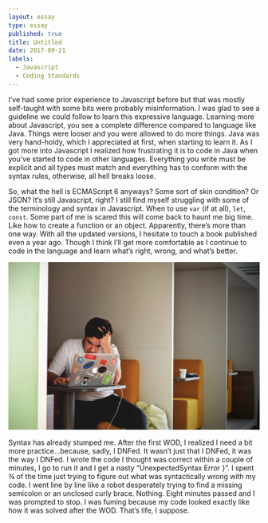 ```yaml
---
layout: essay
type: essay
published: true
title: Untitled
date: 2017-09-21
labels:
  - Javascript
  - Coding Standards
---
```

I’ve had some prior experience to Javascript before but that was mostly self-taught with some bits were probably misinformation. 
I was glad to see  a guideline we could follow to learn this expressive language. Learning more about Javascript, you see a complete 
difference compared to language like Java. Things were looser and you were allowed to do more things. Java was very hand-holdy, which
I appreciated at first, when starting to learn it. As I got more into Javascript I realized how frustrating it is to code in Java when 
you’ve started to code in other languages. Everything you write must be explicit and all types must match and everything has to conform
with the syntax rules, otherwise, all hell breaks loose.

So, what the hell is ECMAScript 6 anyways? Some sort of skin condition? Or JSON? It’s still Javascript, right? I still find myself 
struggling with some of the terminology and syntax in Javascript. When to use ```var``` (if at all), ```let```, ```const```. 
Some part of me is scared this will come back to haunt me big time. Like how to create a function or an object. Apparently,
there’s more than one way. With all the updated versions, I hesitate to touch a book published even a year ago. Though I think
I’ll get more comfortable as I continue to code in the language and learn what’s right, wrong, and what’s better.

<img class="ui tiny left circular floated image" src="../images/frustration.jpg">

Syntax has already stumped me. After the first WOD, I realized I need a bit more practice…because, sadly, I DNFed. It wasn’t just that
I DNFed, it was the way I DNFed. I wrote the code I thought was correct within a couple of minutes, I go to run it and I get a nasty
“UnexpectedSyntax Error }”. I spent ¾ of the time just trying to figure out what was syntactically wrong with my code. I went line by
line like a robot desperately trying to find a missing semicolon or an unclosed curly brace. Nothing. Eight minutes passed and I was
prompted to stop. I was fuming because my code looked exactly like how it was solved after the WOD. That’s life, I suppose. 

